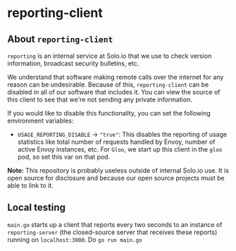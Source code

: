 # reporting-client

## About `reporting-client`

`reporting` is an internal service at
Solo.io that we use to check version information, broadcast security
bulletins, etc.

We understand that software making remote calls over the internet
for any reason can be undesirable. Because of this, `reporting-client` can be
disabled in all of our software that includes it. You can view the source
of this client to see that we're not sending any private information.

If you would like to disable this functionality, you can set the following
environment variables:
* `USAGE_REPORTING_DISABLE` -> `"true"`: This disables the reporting of usage
statistics like total number of requests handled by Envoy, number of active
Envoy instances, etc. For `Gloo`, we start up this client in the `gloo` pod,
so set this var on that pod.

**Note:** This repository is probably useless outside of internal Solo.io
use. It is open source for disclosure and because our open source projects
must be able to link to it.

## Local testing

`main.go` starts up a client that reports every two seconds to an instance of
`reporting-server` (the closed-source server that receives these reports) running
on `localhost:3000`. Do `go run main.go`
